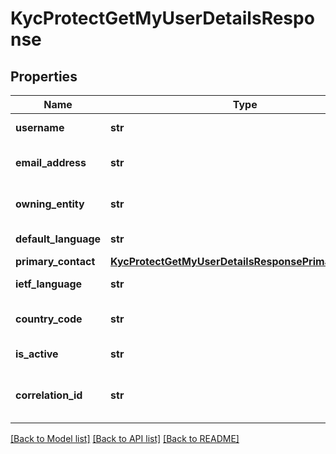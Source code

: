 # KycProtectGetMyUserDetailsResponse

## Properties
Name | Type | Description | Notes
------------ | ------------- | ------------- | -------------
**username** | **str** | The name of the user. | [optional] 
**email_address** | **str** | The email address of the user. | [optional] 
**owning_entity** | **str** | Owning entity of the user. | [optional] 
**default_language** | **str** | user default language. | [optional] 
**primary_contact** | [**KycProtectGetMyUserDetailsResponsePrimaryContact**](KycProtectGetMyUserDetailsResponsePrimaryContact.md) |  | [optional] 
**ietf_language** | **str** | user default language. | [optional] 
**country_code** | **str** | country code of the user. | [optional] 
**is_active** | **str** | status of the user. | [optional] 
**correlation_id** | **str** | A unique ID assigned to this request. | [optional] 

[[Back to Model list]](../README.md#documentation-for-models) [[Back to API list]](../README.md#documentation-for-api-endpoints) [[Back to README]](../README.md)


